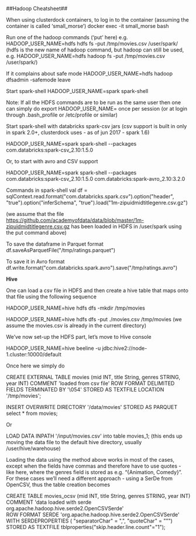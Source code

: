 ##Hadoop Cheatsheet##
 
When using clusterdock containers, to log in to the container (assuming the container is called ‘small_morse’)
docker exec -it small_morse bash
 
Run one of the hadoop commands (‘put’ here) e.g.
HADOOP_USER_NAME=hdfs hdfs fs -put /tmp/movies.csv /user/spark/
(hdfs is the new name of hadoop command, but hadoop can still be used, e.g.
HADOOP_USER_NAME=hdfs hadoop fs -put /tmp/movies.csv /user/spark/)
 
If it complains about safe mode
HADOOP_USER_NAME=hdfs hadoop dfsadmin -safemode leave
 
Start spark-shell
HADOOP_USER_NAME=spark spark-shell
 
Note: If all the HDFS commands are to be run as the same user then one can simply do
export HADOOP_USER_NAME=<hdfsusername> 
once per session (or at login through .bash_profile or /etc/profile or similar)
 
Start spark-shell with databricks spark-csv jars (csv support is built in only in spark 2.0+, clusterdock uses - as of jun 2017 - spark 1.6)
 
HADOOP_USER_NAME=spark spark-shell --packages com.databricks:spark-csv_2.10:1.5.0
 
Or, to start with avro and CSV support
 
HADOOP_USER_NAME=spark spark-shell --packages com.databricks:spark-csv_2.10:1.5.0 com.databricks:spark-avro_2.10:3.2.0
 
Commands in spark-shell
val df = sqlContext.read.format("com.databricks.spark.csv").option("header", "true").option("inferSchema", "true").load("1m-zipuidmidtitlegenre.csv.gz")
 
(we assume that the file https://github.com/academyofdata/data/blob/master/1m-zipuidmidtitlegenre.csv.gz has been loaded in HDFS in /user/spark using the put command above)
 
 
To save the dataframe in Parquet format
df.saveAsParquetFile("/tmp/ratings.parquet")
 
To save it in Avro format
df.write.format("com.databricks.spark.avro").save("/tmp/ratings.avro")
 
 
**Hive**
 
One can load a csv file in HDFS and then create a hive table that maps onto that file using the following sequence
 
HADOOP_USER_NAME=hive hdfs dfs -mkdir /tmp/movies
 
HADOOP_USER_NAME=hive hdfs dfs -put ./movies.csv /tmp/movies
(we assume the movies.csv is already in the current directory)
 
We’ve now set-up the HDFS part, let’s move to Hive console
 
HADOOP_USER_NAME=hive beeline -u jdbc:hive2://node-1.cluster:10000/default
 
Once here we simply do
 
CREATE EXTERNAL TABLE movies (mid INT, title String, genres STRING, year INT) COMMENT 'loaded from csv file' ROW FORMAT DELIMITED FIELDS TERMINATED BY '\054' STORED AS TEXTFILE LOCATION '/tmp/movies';
 
INSERT OVERWRITE DIRECTORY '/data/movies' 
STORED AS PARQUET 
select * from movies;
 
Or 
 
LOAD DATA INPATH '/input/movies.csv' into table movies_1;
(this ends up moving the data file to the default hive directory, usually /user/hive/warehouse)
 
Loading the data using the method above works in most of the cases, except when the fields have commas and therefore have to use quotes - like here, where the genres field is stored as e.g. “{Animation, Comedy}”. For these cases we’ll need a different approach - using a SerDe from OpenCSV, thus the table creation becomes
 
CREATE TABLE movies_ocsv (mid INT, title String, genres STRING, year INT)
COMMENT 'data loaded with serde org.apache.hadoop.hive.serde2.OpenCSVSerde'    
ROW FORMAT SERDE 'org.apache.hadoop.hive.serde2.OpenCSVSerde'
WITH SERDEPROPERTIES ( "separatorChar" = "\,", "quoteChar"     = "\"")
STORED AS TEXTFILE tblproperties("skip.header.line.count"="1");
